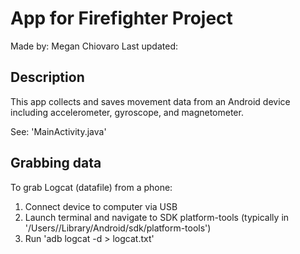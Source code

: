 # App for Firefighter Project
Made by: Megan Chiovaro
Last updated:

## Description

This app collects and saves movement data from an Android device including accelerometer, gyroscope, and magnetometer.

See: 'MainActivity.java'

## Grabbing data

To grab Logcat (datafile) from a phone:
  1. Connect device to computer via USB
  2. Launch terminal and navigate to SDK platform-tools (typically in '/Users/<user>/Library/Android/sdk/platform-tools')
  3. Run 'adb logcat -d > logcat.txt'
